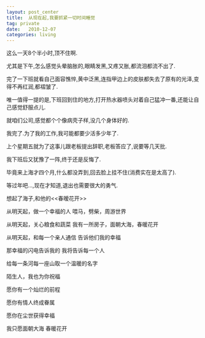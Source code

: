 ```yaml
---
layout: post_center  
title:  从现在起,我要抓紧一切时间睡觉  
tag: private  
date:   2010-12-07  
categories: living  
---  
```




这么一天8个半小时,顶不住啊.    

尤其是下午,怎么感觉头晕脑胀的,眼睛发黑,又疼又胀,都流泪都流不出了.

完了一下班就看自己面容憔悴,黄中泛黑,连指甲边上的皮肤都失去了原有的光泽,变得不再红润,都褶皱了.

唯一值得一提的是,下班回到住的地方,打开热水器喷头对着自己猛冲一番,还能让自己感觉舒服点儿.

就咱们公司,感觉都个个像病壳子样,没几个身体好的.

我完了.为了我的工作,我可能都要少活多少年了.

上个星期五就为了这事儿跟老板提出辞职,老板答应了,说要等几天批.

我下班后又犹豫了一阵,终于还是反悔了.

毕竟来上海才四个月,什么都没弄到,回去脸上挂不住(消费实在是太高了).

等过年吧...,现在才知道,退出也需要很大的勇气.

想起了海子,和他的<<春暧花开>>

从明天起，做一个幸福的人 
  喂马，劈柴，周游世界 

  从明天起，关心粮食和蔬菜 
  我有一所房子，面朝大海，春暖花开

从明天起，和每一个亲人通信 
  告诉他们我的幸福 
  

那幸福的闪电告诉我的 
  我将告诉每一个人

给每一条河每一座山取一个温暖的名字 

  陌生人，我也为你祝福 
  

愿你有一个灿烂的前程 

  愿你有情人终成眷属 

  愿你在尘世获得幸福 
  

我只愿面朝大海 春暖花开

